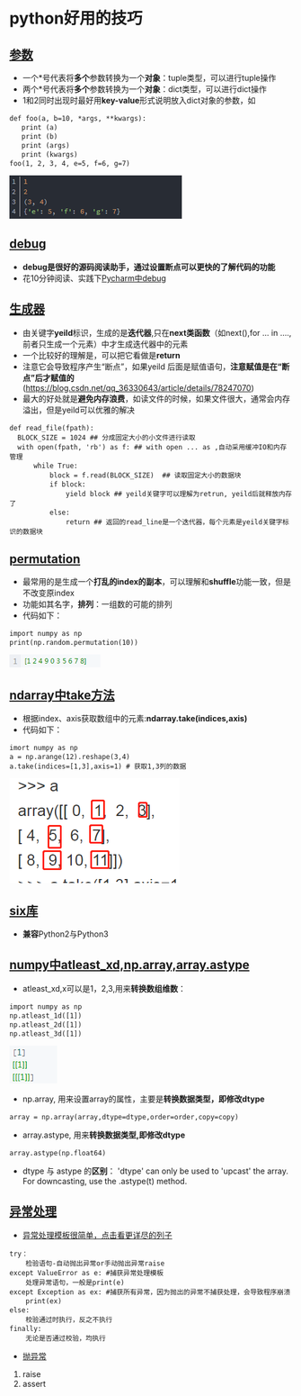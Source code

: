 # python好用的技巧
## [参数](./python.md)
 - 一个\*号代表将**多个**参数转换为一个**对象**：tuple类型，可以进行tuple操作
 - 两个\*号代表将**多个**参数转换为一个**对象**：dict类型，可以进行dict操作
 - 1和2同时出现时最好用**key-value**形式说明放入dict对象的参数，如
 ```
 def foo(a, b=10, *args, **kwargs):
    print (a)
    print (b)
    print (args)
    print (kwargs)
foo(1, 2, 3, 4, e=5, f=6, g=7)
 ```
 ![输出结果](../图片/参数.png)
## [debug](./python.md)
 - **debug是很好的源码阅读助手，通过设置断点可以更快的了解代码的功能**
 - 花10分钟阅读、实践下[Pycharm中debug](https://www.ibm.com/developerworks/cn/linux/l-cn-pythondebugger/index.html)
## [生成器](./python.md)
 - 由关键字**yeild**标识，生成的是**迭代器**,只在**next类函数**（如next(),for ... in ....,前者只生成一个元素）中才生成迭代器中的元素
 - 一个比较好的理解是，可以把它看做是**return**
 - 注意它会导致程序产生“断点”，如果yeild 后面是赋值语句，**注意赋值是在“断点”后才赋值的**(https://blog.csdn.net/qq_36330643/article/details/78247070)
 - 最大的好处就是**避免内存浪费**，如读文件的时候，如果文件很大，通常会内存溢出，但是yeild可以优雅的解决
 ```
 def read_file(fpath): 
   BLOCK_SIZE = 1024 ## 分成固定大小的小文件进行读取
   with open(fpath, 'rb') as f: ## with open ... as ,自动采用缓冲IO和内存管理
       while True: 
           block = f.read(BLOCK_SIZE)  ## 读取固定大小的数据块
           if block: 
               yield block ## yeild关键字可以理解为retrun, yeild后就释放内存了 
           else: 
               return ## 返回的read_line是一个迭代器，每个元素是yeild关键字标识的数据块
 ```
## [permutation](./python.md)
 - 最常用的是生成一个**打乱的index的副本**，可以理解和**shuffle**功能一致，但是不改变原index
 - 功能如其名字，**排列**：一组数的可能的排列
 - 代码如下：
 ```
 import numpy as np
 print(np.random.permutation(10))
 ```
 ![输出结果](../图片/permutation.png)
 ## [ndarray中take方法](./python.md)
 - 根据index、axis获取数组中的元素:**ndarray.take(indices,axis)**
 - 代码如下：
 ```
 imort numpy as np
 a = np.arange(12).reshape(3,4)
 a.take(indices=[1,3],axis=1) # 获取1,3列的数据
 ```
 ![示例图片](../图片/take.png)
 ## [six库](./python.md)
 - **兼容**Python2与Python3
 ## [numpy中atleast_xd,np.array,array.astype](./python.md)
 - atleast_xd,x可以是1，2,3,用来**转换数组维数**：
 ```
 import numpy as np
 np.atleast_1d([1])
 np.atleast_2d([1])
 np.atleast_3d([1])
 ```
 ![输出结果](../图片/atleast.png)
- np.array, 用来设置array的属性，主要是**转换数据类型，即修改dtype**
```
array = np.array(array,dtype=dtype,order=order,copy=copy)
```
- array.astype, 用来**转换数据类型,即修改dtype**
```
array.astype(np.float64)
```
- dtype 与 astype 的**区别**：
'dtype' can only be used to 'upcast' the array.  For downcasting, use the .astype(t) method.
## [异常处理](./python.md)
- [异常处理模板很简单，点击看更详尽的列子](https://www.jianshu.com/p/de25635ef4f5)
```
try：
    检验语句-自动抛出异常or手动抛出异常raise
except ValueError as e: #捕获异常处理模板
    处理异常语句，一般是print(e)
except Exception as ex: #捕获所有异常，因为抛出的异常不捕获处理，会导致程序崩溃
    print(ex)
else:
    校验通过时执行，反之不执行
finally:
    无论是否通过校验，均执行    
```
- [抛异常](https://blog.csdn.net/shijichao2/article/details/61421735?utm_source=blogxgwz6)
 1. raise
 2. assert
